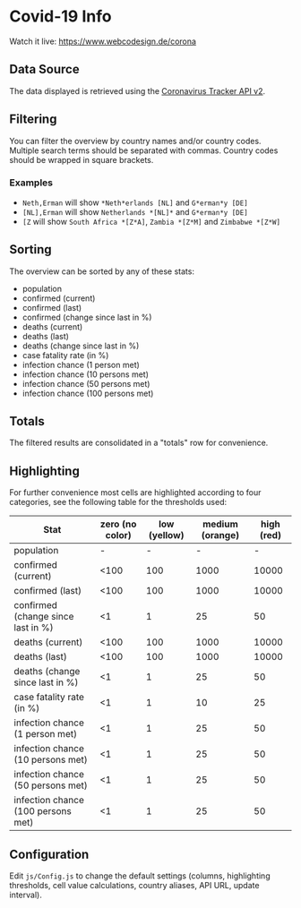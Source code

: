 # Covid-19 Info

Watch it live: https://www.webcodesign.de/corona

## Data Source
The data displayed is retrieved using the [Coronavirus Tracker API v2](https://github.com/ExpDev07/coronavirus-tracker-api).

## Filtering
You can filter the overview by country names and/or country codes. 
Multiple search terms should be separated with commas. 
Country codes should be wrapped in square brackets. 

### Examples
- `Neth,Erman` will show `*Neth*erlands [NL]` and `G*erman*y [DE]`
- `[NL],Erman` will show `Netherlands *[NL]*` and `G*erman*y [DE]`
- `[Z` will show `South Africa *[Z*A]`, `Zambia *[Z*M]` and `Zimbabwe *[Z*W]` 

## Sorting
The overview can be sorted by any of these stats:
- population
- confirmed (current)
- confirmed (last)
- confirmed (change since last in %)
- deaths (current)
- deaths (last)
- deaths (change since last in %)
- case fatality rate (in %)
- infection chance (1 person met)
- infection chance (10 persons met)
- infection chance (50 persons met)
- infection chance (100 persons met)

## Totals
The filtered results are consolidated in a "totals" row for convenience. 

## Highlighting
For further convenience most cells are highlighted according to four categories, see the following table for the thresholds used:

| Stat | zero (no color) | low (yellow) | medium (orange) | high (red) 
| --- | --- | --- | --- | ---
| population | - | - | - | -
| confirmed (current) | <100 | 100 | 1000 | 10000
| confirmed (last) | <100 | 100 | 1000 | 10000
| confirmed (change since last in %) | <1 | 1 | 25 | 50
| deaths (current) | <100 | 100 | 1000 | 10000
| deaths (last) | <100 | 100 | 1000 | 10000
| deaths (change since last in %) | <1 | 1 | 25 | 50
| case fatality rate (in %) | <1 | 1 | 10 | 25
| infection chance (1 person met) | <1 | 1 | 25 | 50
| infection chance (10 persons met) | <1 | 1 | 25 | 50
| infection chance (50 persons met) | <1 | 1 | 25 | 50
| infection chance (100 persons met) | <1 | 1 | 25 | 50

## Configuration
Edit `js/Config.js` to change the default settings (columns, highlighting thresholds, cell value calculations, country aliases, API URL, update interval).

